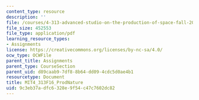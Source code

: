 ```yaml
---
content_type: resource
description: ''
file: /courses/4-313-advanced-studio-on-the-production-of-space-fall-2016/9c3eb37adfc6328e9f54c47c7602dc82_MIT4_313F16_ProdNature.pdf
file_size: 452553
file_type: application/pdf
learning_resource_types:
- Assignments
license: https://creativecommons.org/licenses/by-nc-sa/4.0/
ocw_type: OCWFile
parent_title: Assignments
parent_type: CourseSection
parent_uid: d89caab9-7df8-8b64-dd09-4cdc5d0ae4b1
resourcetype: Document
title: MIT4_313F16_ProdNature
uid: 9c3eb37a-dfc6-328e-9f54-c47c7602dc82
---
```


